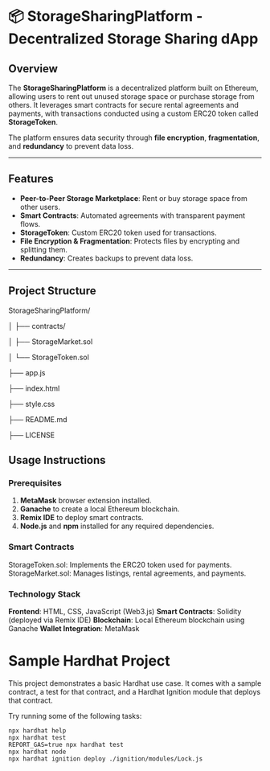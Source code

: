 # 📦 StorageSharingPlatform - Decentralized Storage Sharing dApp

## Overview  
The **StorageSharingPlatform** is a decentralized platform built on Ethereum, allowing users to rent out unused storage space or purchase storage from others. It leverages smart contracts for secure rental agreements and payments, with transactions conducted using a custom ERC20 token called **StorageToken**.  

The platform ensures data security through **file encryption**, **fragmentation**, and **redundancy** to prevent data loss.

---

## Features
- **Peer-to-Peer Storage Marketplace**: Rent or buy storage space from other users.
- **Smart Contracts**: Automated agreements with transparent payment flows.
- **StorageToken**: Custom ERC20 token used for transactions.
- **File Encryption & Fragmentation**: Protects files by encrypting and splitting them.
- **Redundancy**: Creates backups to prevent data loss.

---

## Project Structure
StorageSharingPlatform/ 

│ ├── contracts/ 

│ ├── StorageMarket.sol

│ └── StorageToken.sol

├── app.js

├── index.html

├── style.css

├── README.md

├── LICENSE

## Usage Instructions

### Prerequisites  
1. **MetaMask** browser extension installed.  
2. **Ganache** to create a local Ethereum blockchain.  
3. **Remix IDE** to deploy smart contracts.  
4. **Node.js** and **npm** installed for any required dependencies.

### Smart Contracts
StorageToken.sol: Implements the ERC20 token used for payments.
StorageMarket.sol: Manages listings, rental agreements, and payments.

### Technology Stack
**Frontend**: HTML, CSS, JavaScript (Web3.js)
**Smart Contracts**: Solidity (deployed via Remix IDE)
**Blockchain**: Local Ethereum blockchain using Ganache
**Wallet Integration**: MetaMask

# Sample Hardhat Project
This project demonstrates a basic Hardhat use case. It comes with a sample contract, a test for that contract, and a Hardhat Ignition module that deploys that contract.

Try running some of the following tasks:

```shell
npx hardhat help
npx hardhat test
REPORT_GAS=true npx hardhat test
npx hardhat node
npx hardhat ignition deploy ./ignition/modules/Lock.js
```
